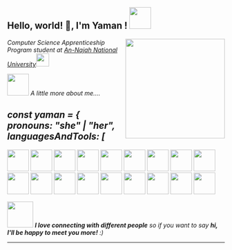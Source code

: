  <h2> Hello, world! 👋, I'm Yaman ! <img src="https://media.giphy.com/media/mGcNjsfWAjY5AEZNw6/giphy.gif" width="50"></h2>
 <img align='right' src="https://media.giphy.com/media/ieyl9zmCjO4b4t6qoY/giphy.gif" width="230">
 <p><em> Computer Science Apprenticeship Program student  at <a href="https://www.najah.edu/en/academic/faculties/"> An-Najah National University</a><img src="https://media.giphy.com/media/fYSnHlufseco8Fh93Z/giphy.gif" width="30"></br> 
   
   <img src="https://media.giphy.com/media/VgCDAzcKvsR6OM0uWg/giphy.gif" width="50"> A little more about me....   
    
 <h2> 
const yaman = {
  <br>
  pronouns: "she" | "her",
  <br>
  languagesAndTools: [
 </h2> 
 <img height=50 src="https://cdn.jsdelivr.net/gh/devicons/devicon/icons/html5/html5-original.svg" />
 <img height=50 src="https://cdn.jsdelivr.net/gh/devicons/devicon/icons/css3/css3-original.svg" />
 <img height=50 src="https://cdn.jsdelivr.net/gh/devicons/devicon/icons/bootstrap/bootstrap-original-wordmark.svg" />
   <img height=50  src="https://cdn.jsdelivr.net/gh/devicons/devicon/icons/javascript/javascript-original.svg" />
 <img height=50 src="https://cdn.jsdelivr.net/gh/devicons/devicon/icons/react/react-original.svg" />
  <img height=50 src="https://cdn.jsdelivr.net/gh/devicons/devicon/icons/nodejs/nodejs-original-wordmark.svg" />
  <img height=50 src="https://cdn.jsdelivr.net/gh/devicons/devicon/icons/express/express-original-wordmark.svg" />
  <img height=50 src="https://cdn.jsdelivr.net/gh/devicons/devicon/icons/mongodb/mongodb-plain-wordmark.svg" />
 <img height=50 src="https://cdn.jsdelivr.net/gh/devicons/devicon/icons/xamarin/xamarin-original.svg" />
 <img height=50 src="https://cdn.jsdelivr.net/gh/devicons/devicon/icons/git/git-plain.svg"/>
 <img height=50 src="https://cdn.jsdelivr.net/gh/devicons/devicon/icons/sourcetree/sourcetree-original-wordmark.svg" />
 <img height=50 src="https://cdn.jsdelivr.net/gh/devicons/devicon/icons/github/github-original.svg"/>
 <img height=50 src="https://cdn.jsdelivr.net/gh/devicons/devicon/icons/canva/canva-original.svg"/>
 <img height=50 src="https://cdn.jsdelivr.net/gh/devicons/devicon/icons/figma/figma-original.svg" />
<img height=50 src="https://cdn.jsdelivr.net/gh/devicons/devicon/icons/cplusplus/cplusplus-original.svg" />
<img height=50 src="https://cdn.jsdelivr.net/gh/devicons/devicon/icons/csharp/csharp-original.svg" />
 <img height=50  src="https://cdn.jsdelivr.net/gh/devicons/devicon/icons/jira/jira-original.svg" />
<img height=50 src="https://cdn.jsdelivr.net/gh/devicons/devicon/icons/trello/trello-plain.svg" /> 

 
<img src="https://media.giphy.com/media/LnQjpWaON8nhr21vNW/giphy.gif" width="60"> <em><b>I love connecting with different people</b> so if you want to say <b>hi, I'll be happy to meet you more!</b> :)</em>

---
 
 
 
 
 

